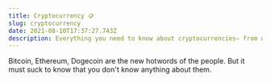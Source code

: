 ```yaml
---
title: Cryptocurrency 🪙
slug: cryptocurrency
date: 2021-08-10T17:37:27.743Z
description: Everything you need to know about cryptocurrencies— from working to investing
---
```

Bitcoin, Ethereum, Dogecoin are the new hotwords of the people. But it must suck to know that you don't know anything about them.